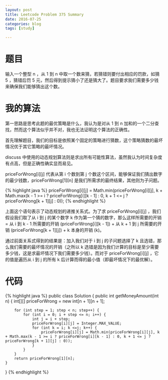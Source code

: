```yaml
---
layout: post
title: Leetcode Problem 375 Summary
date: 2016-07-25
categories: blog
tags: [study]

---
```


# 题目

输入一个整型 n ，从 1 到 n 中取一个数来猜，若猜错则要付出相应的罚款，如猜 5 ，猜错后罚 5 元，然后得到提示猜小了还是猜大了。题目要求我们需要多少钱来确保我们能够猜出这个数。

# 我的算法

第一思路是思考此题的最优策略是什么，我认为是对从 1 到 n 加和的一个二分查找，然而这个算法似乎并不对，我也无法证明这个算法的正确性。

首先理解题目，我们的目标是依照某个固定的策略进行猜数，这个策略猜数的最坏情况优于其它策略的最坏情况。

discuss 中使用的动态规划算法则是求出所有可能性算法，虽然我认为时间复杂度有点高，但是正确性确实显而易见。

priceForWrong[i][j] 代表从第 i 个数到第 j 个数这个区间，能够保证我们猜出数字的最少钱数，priceForWrong[1][n] 是我们所需求的最终结果，其他则为子问题。

{% highlight java %}
priceForWrong[i][j] = Math.min(priceForWrong[i][j], k + Math.max(k - 1 >= i ? priceForWrong[i][k - 1] : 0, k + 1 <= j ? priceForWrong[k + 1][j] : 0));
{% endhighlight %}

上面这个语句表示了动态规划的递推关系式。为了求 priceForWrong[i][j] ，我们假设我们取了从 i 到 j 的某个数字 k 作为第一个猜的数字，那么这样所需要的开销 = 从 i 到 k - 1 所需要的开销 (priceForWrong[i][k - 1]) + 从 k + 1 到 j 所需要的开销 (priceForWrong[k + 1][j]) + k 本身的开销 (k)。

通过前面关系式得到的结果是：加入我们对于 i 到 j 的子问题选择了 k 且选错，那么我们需要的最坏情况的开销（之所以 k 选错是因为我们计算的目标是至少需要多少钱，这是求最坏情况下我们需要多少钱）。而对于 priceForWrong[i][j] ，它的值是遍历从 i 到 j 的所有 k 后计算而得的最小值（即最坏情况下的最优解）。

# 代码

{% highlight java %}
public class Solution {
    public int getMoneyAmount(int n) {
        int[][] priceForWrong = new int[n + 1][n + 1];
        
        for (int step = 1; step < n; step++) {
            for (int i = 0; i + step <= n; i++) {
                int j = i + step;
                priceForWrong[i][j] = Integer.MAX_VALUE;
                for (int k = i; k <=j; k++) {
                    priceForWrong[i][j] = Math.min(priceForWrong[i][j], k + Math.max(k - 1 >= i ? priceForWrong[i][k - 1] : 0, k + 1 <= j ? priceForWrong[k + 1][j] : 0));
                }
            }
        }
        return priceForWrong[1][n];
    }
}
{% endhighlight %}